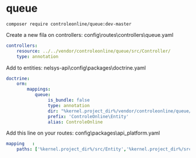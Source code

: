 # queue


`composer require controleonline/queue:dev-master`



Create a new fila on controllers:
config\routes\controllers\queue.yaml

```yaml
controllers:
    resource: ../../vendor/controleonline/queue/src/Controller/
    type: annotation      
```

Add to entities:
nelsys-api\config\packages\doctrine.yaml
```yaml
doctrine:
    orm:
        mappings:
           queue:
                is_bundle: false
                type: annotation
                dir: "%kernel.project_dir%/vendor/controleonline/queue/src/Entity"
                prefix: 'ControleOnline\Entity'
                alias: ControleOnline                             
```          


Add this line on your routes:
config\packages\api_platform.yaml
```yaml          
mapping   :
    paths: ['%kernel.project_dir%/src/Entity','%kernel.project_dir%/src/Resource',"%kernel.project_dir%/vendor/controleonline/queue/src/Entity"]        
```          
